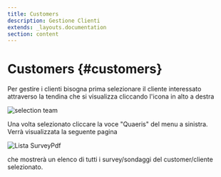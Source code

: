 ```yaml
---
title: Customers
description: Gestione Clienti
extends: _layouts.documentation
section: content
---
```


# Customers {#customers}

Per gestire i clienti bisogna prima selezionare il cliente interessato attraverso la tendina che si visualizza cliccando l'icona in alto a destra

![selection team](https://quaeris-tv.github.io/doc_quaeris/assets/images/select_team.png "selection team")

Una volta selezionato cliccare la voce "Quaeris" del menu a sinistra.  
Verrà visualizzata la seguente pagina

![Lista SurveyPdf](https://quaeris-tv.github.io/doc_quaeris/assets/images/quaeris_dashboard.png "lista surveyPdf")

che mostrerà un elenco di tutti i survey/sondaggi del customer/cliente selezionato.